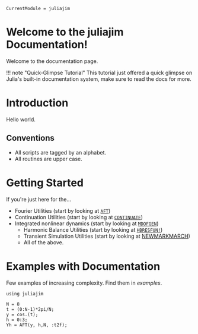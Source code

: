 ```@meta
CurrentModule = juliajim
```

# Welcome to the juliajim Documentation!

Welcome to the documentation page. 

!!! note "Quick-Glimpse Tutorial"
    This tutorial just offered a quick glimpse on Julia's built-in documentation system, make sure to read the docs for more.

# Introduction
Hello world.
## Conventions
  * All scripts are tagged by an alphabet. 
  * All routines are upper case. 
# Getting Started
If you're just here for the...
  * Fourier Utilities (start by looking at [`AFT`](@ref))
  * Continuation Utilities (start by looking at [`CONTINUATE`](@ref))
  * Integrated nonlinear dynamics (start by looking at [`MDOFGEN`](@ref))
      * Harmonic Balance Utilities (start by looking at [`HBRESFUN!`](@ref))
      * Transient Simulation Utilities (start by looking at [NEWMARKMARCH](@ref))
      * All of the above.
# Examples with Documentation
Few examples of increasing complexity. Find them in *examples*.

```@example
using juliajim

N = 8
t = (0:N-1)*2pi/N;
y = cos.(t);
h = 0:3;
Yh = AFT(y, h,N, :t2f);
```
